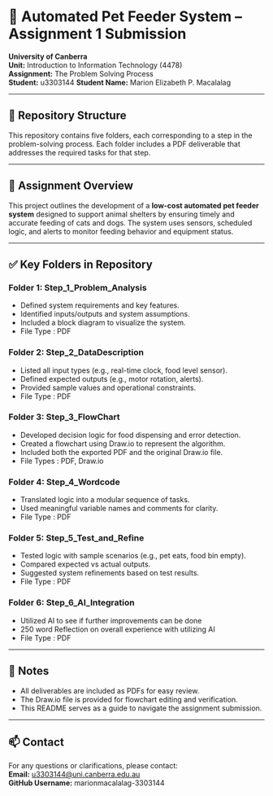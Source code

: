 # 🐾 Automated Pet Feeder System – Assignment 1 Submission

**University of Canberra**  
**Unit:** Introduction to Information Technology (4478)  
**Assignment:** The Problem Solving Process  
**Student:** u3303144
**Student Name:** Marion Elizabeth P. Macalalag

---

## 📁 Repository Structure

This repository contains five folders, each corresponding to a step in the problem-solving process. Each folder includes a PDF deliverable that addresses the required tasks for that step.


---

## 🧠 Assignment Overview

This project outlines the development of a **low-cost automated pet feeder system** designed to support animal shelters by ensuring timely and accurate feeding of cats and dogs. The system uses sensors, scheduled logic, and alerts to monitor feeding behavior and equipment status.

---

## ✅ Key Folders in Repository 

### Folder 1: Step_1_Problem_Analysis
- Defined system requirements and key features.
- Identified inputs/outputs and system assumptions.
- Included a block diagram to visualize the system.
- File Type : PDF

### Folder 2: Step_2_DataDescription
- Listed all input types (e.g., real-time clock, food level sensor).
- Defined expected outputs (e.g., motor rotation, alerts).
- Provided sample values and operational constraints.
- File Type : PDF

### Folder 3: Step_3_FlowChart
- Developed decision logic for food dispensing and error detection.
- Created a flowchart using Draw.io to represent the algorithm.
- Included both the exported PDF and the original Draw.io file.
- File Types : PDF, Draw.io 

### Folder 4: Step_4_Wordcode
- Translated logic into a modular sequence of tasks.
- Used meaningful variable names and comments for clarity.
- File Type : PDF

### Folder 5: Step_5_Test_and_Refine
- Tested logic with sample scenarios (e.g., pet eats, food bin empty).
- Compared expected vs actual outputs.
- Suggested system refinements based on test results.
- File Type : PDF

### Folder 6: Step_6_AI_Integration
- Utilized AI to see if further improvements can be done
- 250 word Reflection on overall experience with utilizing AI 
- File Type : PDF

---

## 📌 Notes
- All deliverables are included as PDFs for easy review.
- The Draw.io file is provided for flowchart editing and verification.
- This README serves as a guide to navigate the assignment submission.

---

## 📫 Contact
For any questions or clarifications, please contact:  
**Email:** u3303144@uni.canberra.edu.au  
**GitHub Username:** marionmacalalag-3303144


